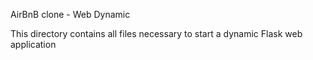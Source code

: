 AirBnB clone - Web Dynamic

This directory contains all files necessary to start a dynamic Flask web application


